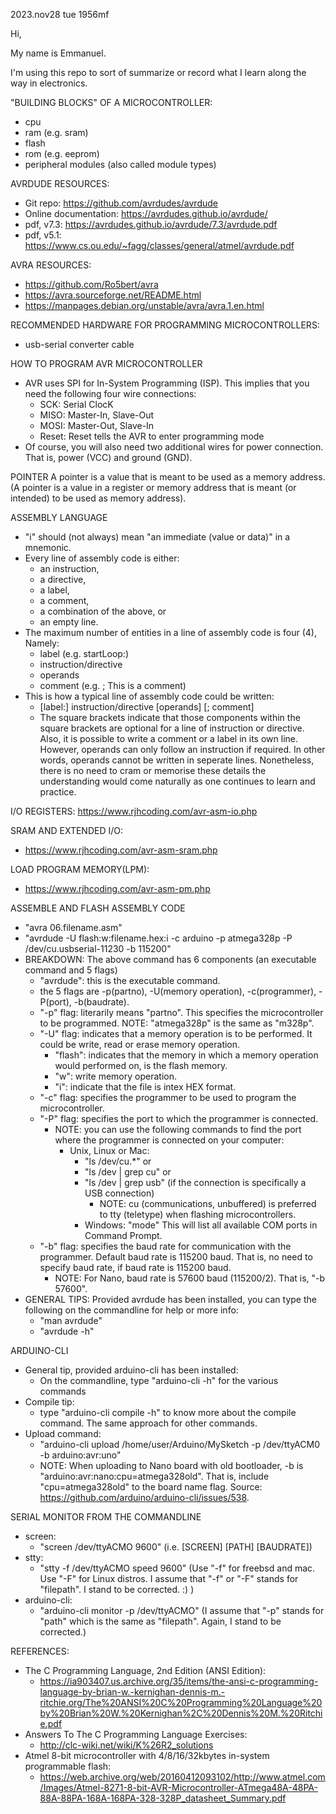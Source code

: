 2023.nov28 tue 1956mf

Hi,

My name is Emmanuel.

I'm using this repo to sort of summarize or record what I learn along the way in electronics.

"BUILDING BLOCKS" OF A MICROCONTROLLER:
- cpu
- ram (e.g. sram)
- flash
- rom (e.g. eeprom)
- peripheral modules (also called module types)

AVRDUDE RESOURCES:
- Git repo: https://github.com/avrdudes/avrdude
- Online documentation: https://avrdudes.github.io/avrdude/
- pdf, v7.3: https://avrdudes.github.io/avrdude/7.3/avrdude.pdf
- pdf, v5.1:  https://www.cs.ou.edu/~fagg/classes/general/atmel/avrdude.pdf

AVRA RESOURCES:
- https://github.com/Ro5bert/avra
- https://avra.sourceforge.net/README.html
- https://manpages.debian.org/unstable/avra/avra.1.en.html

RECOMMENDED HARDWARE FOR PROGRAMMING MICROCONTROLLERS:
- usb-serial converter cable

HOW TO PROGRAM AVR MICROCONTROLLER
- AVR uses SPI for In-System Programming (ISP). This implies that you need the following four wire connections:
    - SCK: Serial ClocK
    - MISO: Master-In, Slave-Out
    - MOSI: Master-Out, Slave-In
    - Reset: Reset tells the AVR to enter programming mode
- Of course, you will also need two additional wires for power connection. That is, power (VCC) and ground (GND).

POINTER
  A pointer is a value that is meant to be used as a memory address. (A pointer is a value in a register or memory address that is meant (or intended) to be used as memory address).

ASSEMBLY LANGUAGE
- "i" should (not always) mean "an immediate (value or data)" in a mnemonic.
- Every line of assembly code is either:
    - an instruction,
    - a directive,
    - a label,
    - a comment,
    - a combination of the above, or
    - an empty line.
- The maximum number of entities in a line of assembly code is four (4), Namely:
    - label (e.g. startLoop:)
    - instruction/directive
    - operands
    - comment  (e.g. ; This is a comment)
- This is how a typical line of assembly code could be written:
    - [label:] instruction/directive [operands] [; comment]
    - The square brackets indicate that those components within the square brackets are optional for a line of instruction or directive. Also, it is possible to write a comment or a label in its own line. However, operands can only follow an instruction if required. In other words, operands cannot be written in seperate lines. Nonetheless, there is no need to cram or memorise these details the understanding would come naturally as one continues to learn and practice.

I/O REGISTERS:
https://www.rjhcoding.com/avr-asm-io.php

SRAM AND EXTENDED I/O:
- https://www.rjhcoding.com/avr-asm-sram.php

LOAD PROGRAM MEMORY(LPM):
- https://www.rjhcoding.com/avr-asm-pm.php

ASSEMBLE AND FLASH ASSEMBLY CODE
- "avra 06.filename.asm"
- "avrdude -U flash:w:filename.hex:i -c arduino -p atmega328p -P /dev/cu.usbserial-11230 -b 115200"
- BREAKDOWN: The above command has 6 components (an executable command and 5 flags)
    - "avrdude": this is the executable command.
    - the 5 flags are -p(partno), -U(memory operation), -c(programmer), -P(port), -b(baudrate).
    - "-p" flag: literarily means "partno". This specifies the microcontroller to be programmed. NOTE: "atmega328p" is the same as "m328p".
    - "-U" flag: indicates that a memory operation is to be performed. It could be write, read or erase memory operation.
        - "flash": indicates that the memory in which a memory operation would performed on, is the flash memory.
        - "w": write memory operation.
        - "i": indicate that the file is intex HEX format.
    - "-c" flag: specifies the programmer to be used to program the microcontroller.
    - "-P" flag: specifies the port to which the programmer is connected.
        - NOTE: you can use the following commands to find the port where the programmer is connected on your computer:
            - Unix, Linux or Mac:
                - "ls /dev/cu.*" or
                - "ls /dev | grep cu" or
                - "ls /dev | grep usb" (if the connection is specifically a USB connection)
                    - NOTE: cu (communications, unbuffered) is preferred to tty (teletype) when flashing microcontrollers.
                - Windows: "mode" This will list all available COM ports in Command Prompt.
    - "-b" flag: specifies the baud rate for communication with the programmer. Default baud rate is 115200 baud. That is, no need to specify baud rate, if baud rate is 115200 baud.
        - NOTE: For Nano, baud rate is 57600 baud (115200/2). That is, "-b 57600".
- GENERAL TIPS: Provided avrdude has been installed, you can type the following on the commandline for help or more info:
    - "man avrdude"
    - "avrdude -h"

 ARDUINO-CLI
- General tip, provided arduino-cli has been installed:
    - On the commandline, type "arduino-cli -h" for the various commands
- Compile tip:
    - type "arduino-cli compile -h" to know more about the compile command. The same approach for other commands.
- Upload command:
    - "arduino-cli upload /home/user/Arduino/MySketch -p /dev/ttyACM0 -b arduino:avr:uno"
    - NOTE: When uploading to Nano board with old bootloader, -b is "arduino:avr:nano:cpu=atmega328old". That is, include "cpu=atmega328old" to the board name flag. Source: https://github.com/arduino/arduino-cli/issues/538.

SERIAL MONITOR FROM THE COMMANDLINE
- screen:
    - "screen /dev/ttyACMO 9600"  (i.e. [SCREEN] [PATH] [BAUDRATE])
- stty:
    - "stty -f /dev/ttyACMO speed 9600" (Use "-f" for freebsd and mac. Use "-F" for Linux distros. I assume that "-f" or "-F" stands for "filepath". I stand to be corrected. :) )
- arduino-cli:
    - "arduino-cli monitor -p /dev/ttyACMO" (I assume that "-p" stands for "path" which is the same as "filepath". Again, I stand to be corrected.)

REFERENCES:
- The C Programming Language, 2nd Edition (ANSI Edition):
    - https://ia903407.us.archive.org/35/items/the-ansi-c-programming-language-by-brian-w.-kernighan-dennis-m.-ritchie.org/The%20ANSI%20C%20Programming%20Language%20by%20Brian%20W.%20Kernighan%2C%20Dennis%20M.%20Ritchie.pdf
- Answers To The C Programming Language Exercises:
    - http://clc-wiki.net/wiki/K%26R2_solutions
- Atmel 8-bit microcontroller with 4/8/16/32kbytes in-system programmable flash:
    - https://web.archive.org/web/20160412093102/http://www.atmel.com/Images/Atmel-8271-8-bit-AVR-Microcontroller-ATmega48A-48PA-88A-88PA-168A-168PA-328-328P_datasheet_Summary.pdf
